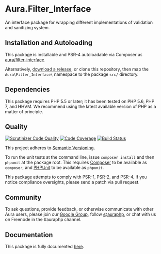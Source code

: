 # Aura.Filter_Interface

An interface package for wrapping different implementations of validation and sanitizing system.

## Installation and Autoloading

This package is installable and PSR-4 autoloadable via Composer as
[aura/filter-interface][].

Alternatively, [download a release][], or clone this repository, then map the
`Aura\Filter_Interface\` namespace to the package `src/` directory.

## Dependencies

This package requires PHP 5.5 or later; it has been tested on PHP 5.6, PHP 7,
and HHVM. We recommend using the latest available version of PHP as a matter of
principle.

## Quality

[![Scrutinizer Code Quality](https://scrutinizer-ci.com/g/auraphp/Aura.Filter_Interface/badges/quality-score.png?b=3.x)](https://scrutinizer-ci.com/g/auraphp/Aura.Filter_Interface/)
[![Code Coverage](https://scrutinizer-ci.com/g/auraphp/Aura.Filter_Interface/badges/coverage.png?b=3.x)](https://scrutinizer-ci.com/g/auraphp/Aura.Filter_Interface/)
[![Build Status](https://travis-ci.org/auraphp/Aura.Filter_Interface.png?branch=3.x)](https://travis-ci.org/auraphp/Aura.Filter_Interface)

This project adheres to [Semantic Versioning](http://semver.org/).

To run the unit tests at the command line, issue `composer install` and then
`phpunit` at the package root. This requires [Composer][] to be available as
`composer`, and [PHPUnit][] to be available as `phpunit`.

This package attempts to comply with [PSR-1][], [PSR-2][], and [PSR-4][]. If
you notice compliance oversights, please send a patch via pull request.

## Community

To ask questions, provide feedback, or otherwise communicate with other Aura
users, please join our [Google Group][], follow [@auraphp][], or chat with us
on Freenode in the #auraphp channel.

## Documentation

This package is fully documented [here](./docs/index.md).

[PSR-1]: https://github.com/php-fig/fig-standards/blob/master/accepted/PSR-1-basic-coding-standard.md
[PSR-2]: https://github.com/php-fig/fig-standards/blob/master/accepted/PSR-2-coding-style-guide.md
[PSR-4]: https://github.com/php-fig/fig-standards/blob/master/accepted/PSR-4-autoloader.md
[Composer]: http://getcomposer.org/
[PHPUnit]: http://phpunit.de/
[Google Group]: http://groups.google.com/group/auraphp
[@auraphp]: http://twitter.com/auraphp
[download a release]: https://github.com/auraphp/Aura.Filter_Interface/releases
[aura/Filter-interface]: https://packagist.org/packages/aura/Filter-interface
[composer.json]: ./composer.json
